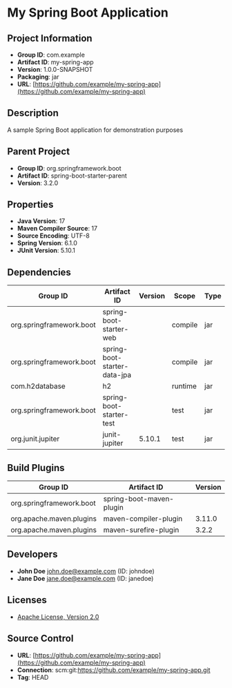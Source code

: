 # My Spring Boot Application

## Project Information

- **Group ID**: com.example
- **Artifact ID**: my-spring-app
- **Version**: 1.0.0-SNAPSHOT
- **Packaging**: jar
- **URL**: [https://github.com/example/my-spring-app](https://github.com/example/my-spring-app)

## Description

A sample Spring Boot application for demonstration purposes

## Parent Project

- **Group ID**: org.springframework.boot
- **Artifact ID**: spring-boot-starter-parent
- **Version**: 3.2.0

## Properties

- **Java Version**: 17
- **Maven Compiler Source**: 17
- **Source Encoding**: UTF-8
- **Spring Version**: 6.1.0
- **JUnit Version**: 5.10.1

## Dependencies

| Group ID | Artifact ID | Version | Scope | Type |
|----------|-------------|---------|-------|------|
| org.springframework.boot | spring-boot-starter-web |  | compile | jar |
| org.springframework.boot | spring-boot-starter-data-jpa |  | compile | jar |
| com.h2database | h2 |  | runtime | jar |
| org.springframework.boot | spring-boot-starter-test |  | test | jar |
| org.junit.jupiter | junit-jupiter | 5.10.1 | test | jar |

## Build Plugins

| Group ID | Artifact ID | Version |
|----------|-------------|---------|
| org.springframework.boot | spring-boot-maven-plugin |  |
| org.apache.maven.plugins | maven-compiler-plugin | 3.11.0 |
| org.apache.maven.plugins | maven-surefire-plugin | 3.2.2 |

## Developers

- **John Doe** <john.doe@example.com> (ID: johndoe)
- **Jane Doe** <jane.doe@example.com> (ID: janedoe)

## Licenses

- [Apache License, Version 2.0](https://www.apache.org/licenses/LICENSE-2.0)

## Source Control

- **URL**: [https://github.com/example/my-spring-app](https://github.com/example/my-spring-app)
- **Connection**: scm:git:https://github.com/example/my-spring-app.git
- **Tag**: HEAD

